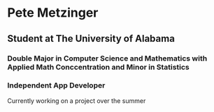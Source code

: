 # Pete Metzinger
## Student at The University of Alabama
### Double Major in Computer Science and Mathematics with Applied Math Conccentration and Minor in Statistics
### Independent App Developer
Currently working on a project over the summer
<!--
**pete-metzinger/pete-metzinger** is a ✨ _special_ ✨ repository because its `README.md` (this file) appears on your GitHub profile.

Here are some ideas to get you started:

- 🔭 I’m currently working on ...
- 🌱 I’m currently learning ...
- 👯 I’m looking to collaborate on ...
- 🤔 I’m looking for help with ...
- 💬 Ask me about ...
- 📫 How to reach me: ...
- 😄 Pronouns: ...
- ⚡ Fun fact: ...
-->
